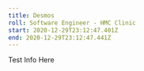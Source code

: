 ```yaml
---
title: Desmos
roll: Software Engineer - HMC Clinic
start: 2020-12-29T23:12:47.401Z
end: 2020-12-29T23:12:47.441Z
---
```

Test Info Here